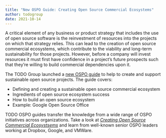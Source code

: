 ```yaml
---
title: "New OSPO Guide: Creating Open Source Commercial Ecosystems"
author: todogroup
date: 2021-10-14
---
```


A critical element of any business or product strategy that includes the use of open source software is the reinvestment of resources into the projects on which that strategy relies. This can lead to the creation of open source commercial ecosystems, which contribute to the viability and long-term sustainability for those projects. However, before a company will invest resources it must first have confidence in a project’s future prospects such that they’re willing to build commercial dependencies upon it.

The TODO Group launched a [new OSPO guide](https://todogroup.org/guides/os-commercial-ecosystem/) to help to create and support sustainable open source projects. The guide covers:

* Defining and creating a sustainable open source commercial ecosystem
* Ingredients of open source ecosystem success
* How to build an open source ecosystem
* Example: Google Open Source Office

TODO OSPO guides transfer the knowledge from a wide range of OSPO initiatives across organizations. Take a look at [*Creating Open Source Commercial Ecosystsems*](https://todogroup.org/guides/os-commercial-ecosystem/)  and learn from well-known senior OSPO leaders working at Dropbox, Google, and VMWare.



